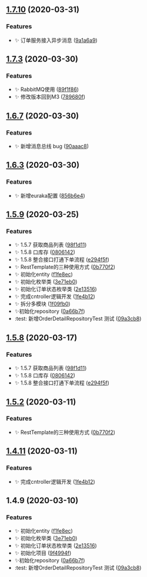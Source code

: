 ## [1.7.10](https://github.com/jason-live/scloud-order/compare/v1.7.3...v1.7.10) (2020-03-31)


### Features

* :sparkles: 订单服务接入异步消息 ([9a1a6a9](https://github.com/jason-live/scloud-order/commit/9a1a6a9e8098738a2bcc9cd28250a9584f5c36ff))



## [1.7.3](https://github.com/jason-live/scloud-order/compare/v1.6.7...v1.7.3) (2020-03-30)


### Features

* :sparkles: RabbitMQ使用 ([89f1f86](https://github.com/jason-live/scloud-order/commit/89f1f867de9dcc94f93d68fea432c83581c2f84d))
* :sparkles: 修改版本回到M3 ([789680f](https://github.com/jason-live/scloud-order/commit/789680faa30370688928ed9b859b681213799e3c))



## [1.6.7](https://github.com/jason-live/scloud-order/compare/v1.6.3...v1.6.7) (2020-03-30)


### Features

* :sparkles: 新增消息总线 bug ([90aaac8](https://github.com/jason-live/scloud-order/commit/90aaac803746a0c5cf03822148e30b0975952e15))



## [1.6.3](https://github.com/jason-live/scloud-order/compare/v1.5.9...v1.6.3) (2020-03-30)


### Features

* :sparkles: 新增euraka配置 ([856b6e4](https://github.com/jason-live/scloud-order/commit/856b6e4383238de349b1a84a913b6664d552be4c))



## [1.5.9](https://github.com/jason-live/scloud-order/compare/v1.0.0...v1.5.9) (2020-03-25)


### Features

* :sparkles: 1.5.7 获取商品列表 ([98f1d11](https://github.com/jason-live/scloud-order/commit/98f1d110035a9243fa462db5014e574cb723405c))
* :sparkles: 1.5.8 口库存 ([0806142](https://github.com/jason-live/scloud-order/commit/08061423f1fd3b4748921f067831adae908e1e95))
* :sparkles: 1.5.8 整合接口打通下单流程 ([e294f5f](https://github.com/jason-live/scloud-order/commit/e294f5f1dee8167686c3532e7dc028de769decc4))
* :sparkles: RestTemplate的三种使用方式 ([0b770f2](https://github.com/jason-live/scloud-order/commit/0b770f2043738e5305a79b5f3640e12e24d8de1b))
* :sparkles: 初始化entity ([f1fe8ec](https://github.com/jason-live/scloud-order/commit/f1fe8eccc1c98426ba13fa161da92300e53a920f))
* :sparkles: 初始化枚举类 ([3e71eb0](https://github.com/jason-live/scloud-order/commit/3e71eb06ae86f60dba921f65ef5c1b5fb19d152f))
* :sparkles: 初始化订单状态枚举类 ([2e13516](https://github.com/jason-live/scloud-order/commit/2e1351620cb015700b22d6539cef8e7a62ed3f87))
* :sparkles: 完成cntroller逻辑开发 ([1fe4b12](https://github.com/jason-live/scloud-order/commit/1fe4b12ce2795ad3117309f629f17343bc23bbc3))
* :sparkles: 拆分多模块 ([1f09fb0](https://github.com/jason-live/scloud-order/commit/1f09fb05fed766ee1c72333c78453c0430c2b79c))
* :sparkles:初始化repository ([0a66b7f](https://github.com/jason-live/scloud-order/commit/0a66b7f49a7ab59e7b4146020671d78d66707247))
* :test: 新增OrderDetailRepositoryTest 测试 ([09a3cb8](https://github.com/jason-live/scloud-order/commit/09a3cb82ddf3a2dd1344948ae6ac33a39a620d78))



## [1.5.8](https://github.com/jason-live/scloud-order/compare/v1.5.2...v1.5.8) (2020-03-17)


### Features

* :sparkles: 1.5.7 获取商品列表 ([98f1d11](https://github.com/jason-live/scloud-order/commit/98f1d110035a9243fa462db5014e574cb723405c))
* :sparkles: 1.5.8 口库存 ([0806142](https://github.com/jason-live/scloud-order/commit/08061423f1fd3b4748921f067831adae908e1e95))
* :sparkles: 1.5.8 整合接口打通下单流程 ([e294f5f](https://github.com/jason-live/scloud-order/commit/e294f5f1dee8167686c3532e7dc028de769decc4))



## [1.5.2](https://github.com/jason-live/scloud-order/compare/v1.4.11...v1.5.2) (2020-03-11)


### Features

* :sparkles: RestTemplate的三种使用方式 ([0b770f2](https://github.com/jason-live/scloud-order/commit/0b770f2043738e5305a79b5f3640e12e24d8de1b))



## [1.4.11](https://github.com/jason-live/scloud-order/compare/v1.4.9...v1.4.11) (2020-03-11)


### Features

* :sparkles: 完成cntroller逻辑开发 ([1fe4b12](https://github.com/jason-live/scloud-order/commit/1fe4b12ce2795ad3117309f629f17343bc23bbc3))



## 1.4.9 (2020-03-10)


### Features

* :sparkles: 初始化entity ([f1fe8ec](https://github.com/jason-live/scloud-order/commit/f1fe8eccc1c98426ba13fa161da92300e53a920f))
* :sparkles: 初始化枚举类 ([3e71eb0](https://github.com/jason-live/scloud-order/commit/3e71eb06ae86f60dba921f65ef5c1b5fb19d152f))
* :sparkles: 初始化订单状态枚举类 ([2e13516](https://github.com/jason-live/scloud-order/commit/2e1351620cb015700b22d6539cef8e7a62ed3f87))
* :sparkles: 初始化项目 ([9f4994f](https://github.com/jason-live/scloud-order/commit/9f4994f7ae8b1e97426871412babb104f514bf2a))
* :sparkles:初始化repository ([0a66b7f](https://github.com/jason-live/scloud-order/commit/0a66b7f49a7ab59e7b4146020671d78d66707247))
* :test: 新增OrderDetailRepositoryTest 测试 ([09a3cb8](https://github.com/jason-live/scloud-order/commit/09a3cb82ddf3a2dd1344948ae6ac33a39a620d78))



